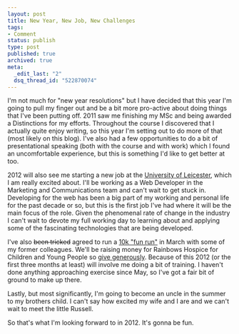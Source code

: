 ```yaml
---
layout: post
title: New Year, New Job, New Challenges
tags:
- Comment
status: publish
type: post
published: true
archived: true
meta:
  _edit_last: "2"
  dsq_thread_id: "522870074"
---
```

I'm not much for "new year resolutions" but I have decided that this year I'm going to pull my finger out and be a bit more pro-active about doing things that I've been putting off. 2011 saw me finishing my MSc and being awarded a Distinctions for my efforts. Throughout the course I discovered that I actually quite enjoy writing, so this year I'm setting out to do more of that (most likely on this blog). I've also had a few opportunities to do a bit of presentational speaking (both with the course and with work) which I found an uncomfortable experience, but this is something I'd like to get better at too.

2012 will also see me starting a new job at the <a href="http://www.le.ac.uk">University of Leicester</a>, which I am really excited about. I'll be working as a Web Developer in the Marketing and Communications team and can't wait to get stuck in. Developing for the web has been a big part of my working and personal life for the past decade or so, but this is the first job I've had where it will be the main focus of the role. Given the phenomenal rate of change in the industry I can't wait to devote my full working day to learning about and applying some of the fascinating technologies that are being developed.

I've also <del datetime="2011-12-31T16:28:29+00:00">been tricked</del> agreed to run a <a href="http://quest-events.co.uk/frolics.htm">10k "fun run"</a> in March with some of my former colleagues. We'll be raising money for Rainbows Hospice for Children and Young People so <a href="http://www.justgiving.com/Farmyardfrolics2012">give generously</a>. Because of this 2012 (or the first three months at least) will involve me doing a bit of training. I haven't done anything approaching exercise since May, so I've got a fair bit of ground to make up there.

Lastly, but most significantly, I'm going to become an uncle in the summer to my brothers child. I can't say how excited my wife and I are and we can't wait to meet the little Russell.

So that's what I'm looking forward to in 2012. It's gonna be fun.
